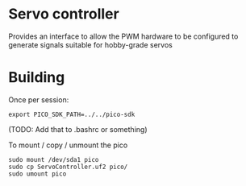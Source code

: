 # Servo controller

Provides an interface to allow the PWM hardware to be configured to generate
signals suitable for hobby-grade servos

# Building

Once per session:

    export PICO_SDK_PATH=../../pico-sdk

(TODO: Add that to .bashrc or something)

To mount / copy / unmount the pico

    sudo mount /dev/sda1 pico
    sudo cp ServoController.uf2 pico/
    sudo umount pico
